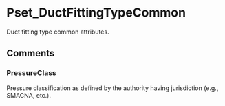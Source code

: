 # Pset_DuctFittingTypeCommon

Duct fitting type common attributes.


## Comments

### PressureClass

Pressure classification as defined by the authority having jurisdiction (e.g., SMACNA, etc.).

